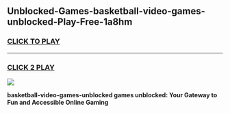 
## Unblocked-Games-basketball-video-games-unblocked-Play-Free-1a8hm
<h3>
<a href="https://premium76.site?title=basketball-video-games-unblocked&ref=18A">CLICK TO PLAY</a></h3>
<hr>

<h3>
<a href="https://premium76.site?title=basketball-video-games-unblocked&ref=18A">CLICK 2 PLAY</a>
  
</h3>

<a href="https://premium76.site?title=basketball-video-games-unblocked&ref=18A"><img src="https://clearcache.store/games.png"></a>


**basketball-video-games-unblocked games unblocked: Your Gateway to Fun and Accessible Online Gaming**
